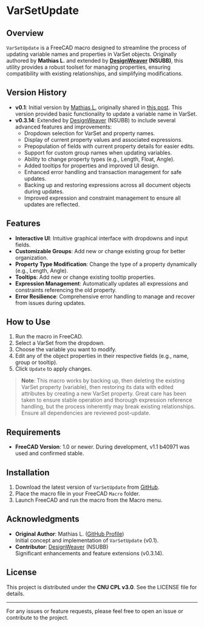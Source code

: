 # VarSetUpdate

## Overview
`VarSetUpdate` is a FreeCAD macro designed to streamline the process of updating variable names and properties in VarSet objects. Originally authored by **Mathias L.** and extended by **[DesignWeaver](https://forum.freecad.org/memberlist.php?mode=viewprofile&u=80381&sid=658045436126114983df20117ee27bf5) (NSUBB)**, this utility provides a robust toolset for managing properties, ensuring compatibility with existing relationships, and simplifying modifications.

## Version History
- **v0.1**: Initial version by [Mathias L.](https://github.com/mathiaslec) originally shared in [this post](https://github.com/FreeCAD/FreeCAD/issues/16222#issuecomment-2754714033). This version provided basic functionality to update a variable name in VarSet.
- **v0.3.14**: Extended by [DesignWeaver](https://forum.freecad.org/memberlist.php?mode=viewprofile&u=80381&sid=658045436126114983df20117ee27bf5) (NSUBB) to include several advanced features and improvements:
  - Dropdown selection for VarSet and property names.
  - Display of current property values and associated expressions.
  - Prepopulation of fields with current property details for easier edits.
  - Support for custom group names when updating variables.
  - Ability to change property types (e.g., Length, Float, Angle).
  - Added tooltips for properties and improved UI design.
  - Enhanced error handling and transaction management for safe updates.
  - Backing up and restoring expressions across all document objects during updates.
  - Improved expression and constraint management to ensure all updates are reflected.

## Features
- **Interactive UI**: Intuitive graphical interface with dropdowns and input fields.
- **Customizable Groups**: Add new or change existing group for better organization.
- **Property Type Modification**: Change the type of a property dynamically (e.g., Length, Angle).
- **Tooltips**: Add new or change existing tooltip properties.
- **Expression Management**: Automatically updates all expressions and constraints referencing the old property.
- **Error Resilience**: Comprehensive error handling to manage and recover from issues during updates.

## How to Use
1. Run the macro in FreeCAD.
2. Select a VarSet from the dropdown.
3. Choose the variable you want to modify.
4. Edit any of the object properties in their respective fields (e.g., name, group or tooltip).
5. Click `Update` to apply changes.

> **Note**: This macro works by backing up, then deleting the existing VarSet property (variable), then restoring its data with edited attributes by creating a new VarSet property. Great care has been taken to ensure stable operation and thorough expression reference handling, but the process inherently may break existing relationships. Ensure all dependencies are reviewed post-update.

## Requirements
- **FreeCAD Version**: 1.0 or newer. During development, v1.1 b40971 was used and confirmed stable.

## Installation
1. Download the latest version of `VarSetUpdate` from [GitHub](https://github.com/NSUBB/VarSet-Update/tree/main).
2. Place the macro file in your FreeCAD `Macro` folder.
3. Launch FreeCAD and run the macro from the Macro menu.

## Acknowledgments
- **Original Author**: Mathias L. ([GitHub Profile](https://github.com/mathiaslec))  
  Initial concept and implementation of `VarSetUpdate` (v0.1).
- **Contributor**: [DesignWeaver](https://forum.freecad.org/memberlist.php?mode=viewprofile&u=80381&sid=658045436126114983df20117ee27bf5) (NSUBB)  
  Significant enhancements and feature extensions (v0.3.14).

## License
This project is distributed under the **CNU CPL v3.0**. See the LICENSE file for details.

---

For any issues or feature requests, please feel free to open an issue or contribute to the project.
